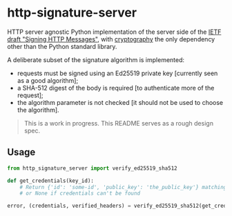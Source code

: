 # http-signature-server

HTTP server agnostic Python implementation of the server side of the [IETF draft "Signing HTTP Messages"](https://tools.ietf.org/html/draft-ietf-httpbis-message-signatures-00), with [cryptography](https://github.com/pyca/cryptography) the only dependency other than the Python standard library.

A deliberate subset of the signature algorithm is implemented:

- requests must be signed using an Ed25519 private key [currently seen as a good algorithm];
- a SHA-512 digest of the body is required [to authenticate more of the request];
- the algorithm parameter is not checked [it should not be used to choose the algorithm].

> This is a work in progress. This README serves as a rough design spec.


## Usage

```python
from http_signature_server import verify_ed25519_sha512

def get_credentials(key_id):
    # Return {'id': 'some-id', 'public_key': 'the_public_key'} matching key_id,
    # or None if credentials can't be found

error, (credentials, verified_headers) = verify_ed25519_sha512(get_credentials, method, url, headers, body_sha512)
```
